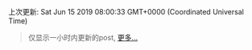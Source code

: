 
  
 上次更新: Sat Jun 15 2019 08:00:33 GMT+0000 (Coordinated Universal Time) 

 > 仅显示一小时内更新的post, [更多...](screenshots/)
  